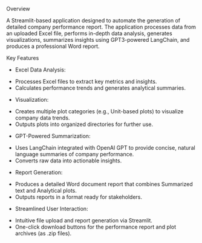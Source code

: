 Overview

A Streamlit-based application designed to automate the generation of detailed company performance report. The application processes data from an uploaded Excel file, performs in-depth data analysis, generates visualizations, summarizes insights using GPT3-powered LangChain, and produces a professional Word report.

Key Features

* Excel Data Analysis:
  
- Processes Excel files to extract key metrics and insights.
- Calculates performance trends and generates analytical summaries.
  
* Visualization:

- Creates multiple plot categories (e.g., Unit-based plots) to visualize company data trends.
- Outputs plots into organized directories for further use.
  
* GPT-Powered Summarization:

- Uses LangChain integrated with OpenAI GPT to provide concise, natural language summaries of company performance.
- Converts raw data into actionable insights.
  
* Report Generation:

- Produces a detailed Word document report that combines Summarized text and Analytical plots.
- Outputs reports in a format ready for stakeholders.
  
* Streamlined User Interaction:

- Intuitive file upload and report generation via Streamlit.
- One-click download buttons for the performance report and plot archives (as .zip files).

